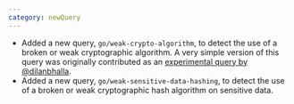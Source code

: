 ```yaml
---
category: newQuery
---
```

* Added a new query, `go/weak-crypto-algorithm`, to detect the use of a broken or weak cryptographic algorithm. A very simple version of this query was originally contributed as an [experimental query by @dilanbhalla](https://github.com/github/codeql-go/pull/284).
* Added a new query, `go/weak-sensitive-data-hashing`, to detect the use of a broken or weak cryptographic hash algorithm on sensitive data.
